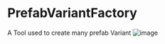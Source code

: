 # PrefabVariantFactory
A Tool used to create many prefab Variant
![image](https://gyazo.com/32a7b1ce18c5af8a60d40f0c511032e8)
